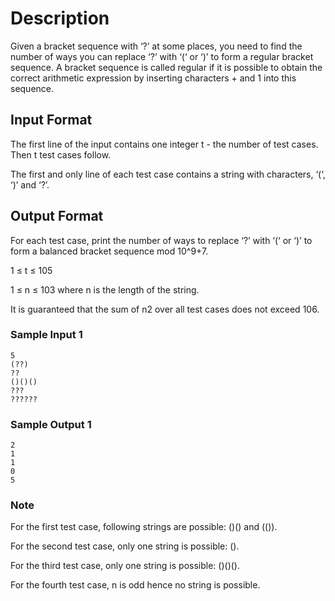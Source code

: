
# Description
Given a bracket sequence with ‘?’ at some places, you need to find the number of ways you can replace ‘?’ with ‘(‘ or ‘)’ to form a regular bracket sequence. A bracket sequence is called regular if it is possible to obtain the correct arithmetic expression by inserting characters + and 1 into this sequence.


## Input Format
The first line of the input contains one integer t - the number of test cases. Then t test cases follow.

The first and only line of each test case contains a string with characters, ‘(‘, ‘)’ and ‘?’.


## Output Format
For each test case, print the number of ways to replace ‘?’ with ‘(‘ or ‘)’ to form a balanced bracket sequence mod 10^9+7.

1 ≤ t ≤ 105

1 ≤ n ≤ 103 where n is the length of the string.

It is guaranteed that the sum of n2 over all test cases does not exceed 106.

### Sample Input 1

```
5
(??)
??
()()()
???
??????
```

### Sample Output 1
```
2
1
1
0
5
```

### Note
For the first test case, following strings are possible: ()() and (()).

For the second test case, only one string is possible: ().

For the third test case, only one string is possible: ()()().

For the fourth test case, n is odd hence no string is possible.
